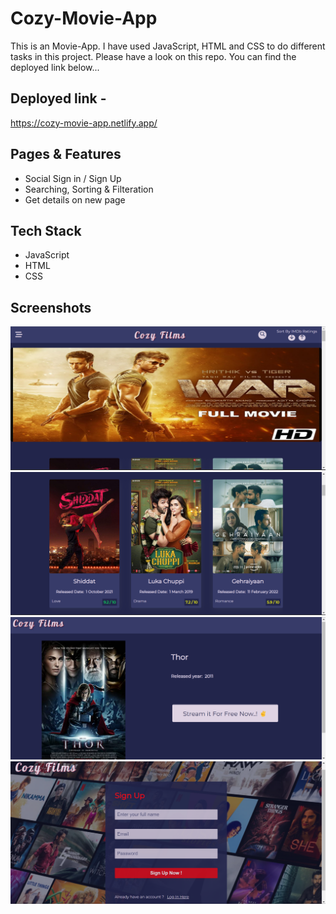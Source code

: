 # Cozy-Movie-App

This is an Movie-App. I have used JavaScript, HTML and CSS to do different tasks in this project. Please have a look on this repo. You can find the deployed link below...

## Deployed link -

https://cozy-movie-app.netlify.app/


## Pages & Features

- Social Sign in / Sign Up
- Searching, Sorting & Filteration
- Get details on new page


## Tech Stack

- JavaScript 
- HTML
- CSS


## Screenshots
![](https://github.com/amansingh456/Cozy-Movie-App/blob/master/Screenshot%20(63).png)
![](https://github.com/amansingh456/Cozy-Movie-App/blob/master/Screenshot%20(64).png)
![](https://github.com/amansingh456/Cozy-Movie-App/blob/master/Screenshot%20(65).png)
![](https://github.com/amansingh456/Cozy-Movie-App/blob/master/Screenshot%20(66).png)
